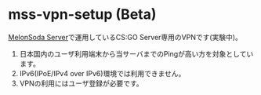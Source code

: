 # mss-vpn-setup (Beta)
[MelonSoda Server](https://www.melonsoda.tokyo/)で運用しているCS:GO Server専用のVPNです(実験中)。  
1. 日本国内のユーザ利用端末から当サーバまでのPingが高い方を対象としています。   
2. IPv6(IPoE/IPv4 over IPv6)環境では利用できません。  
3. VPNの利用にはユーザ登録が必要です。  